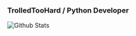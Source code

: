### TrolledTooHard / Python Developer

![Github Stats](https://github-readme-stats.vercel.app/api?TrolledTooHard=curiousgrids&theme=radical)
